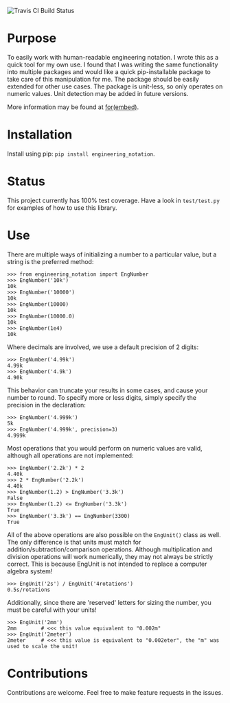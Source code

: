 ![Travis CI Build Status](https://travis-ci.org/slightlynybbled/engineering_notation.svg?branch=master)

# Purpose

To easily work with human-readable engineering notation.  I wrote this as a quick tool for my own use.
I found that I was writing the same functionality into multiple packages and would like a quick pip-installable
package to take care of this manipulation for me.  The package should be easily extended for other use cases.
The package is unit-less, so only operates on numeric values.  Unit detection may be added in future versions.

More information may be found at [for(embed)](http://forembed.com/engineering-notation-in-python.html).

# Installation

Install using pip: `pip install engineering_notation`.

# Status

This project currently has 100% test coverage.  Have a look in `test/test.py` for examples of how to use
this library.

# Use 

There are multiple ways of initializing a number to a particular value, but a string is the preferred method:

```
>>> from engineering_notation import EngNumber
>>> EngNumber('10k')
10k
>>> EngNumber('10000')
10k
>>> EngNumber(10000)
10k
>>> EngNumber(10000.0)
10k
>>> EngNumber(1e4)
10k
```

Where decimals are involved, we use a default precision of 2 digits:

```
>>> EngNumber('4.99k')
4.99k
>>> EngNumber('4.9k')
4.90k
```

This behavior can truncate your results in some cases, and cause your number to round.  To specify more or less
digits, simply specify the precision in the declaration:

```
>>> EngNumber('4.999k')
5k
>>> EngNumber('4.999k', precision=3)
4.999k
```

Most operations that you would perform on numeric values are valid, although all operations are not implemented:

```
>>> EngNumber('2.2k') * 2
4.40k
>>> 2 * EngNumber('2.2k')
4.40k
>>> EngNumber(1.2) > EngNumber('3.3k') 
False
>>> EngNumber(1.2) <= EngNumber('3.3k')
True
>>> EngNumber('3.3k') == EngNumber(3300)
True
```

All of the above operations are also possible on the `EngUnit()` class as well.  The only difference is
that units must match for addition/subtraction/comparison operations.  Although multiplication and division
operations will work numerically, they may not always be strictly correct.  This is because EngUnit is not
intended to replace a computer algebra system!

```
>>> EngUnit('2s') / EngUnit('4rotations')
0.5s/rotations
```

Additionally, since there are 'reserved' letters for sizing the number, you must be careful with your units!

```
>>> EngUnit('2mm')
2mm        # <<< this value equivalent to "0.002m"
>>> EngUnit('2meter')
2meter     # <<< this value is equivalent to "0.002eter", the "m" was used to scale the unit!
```

# Contributions

Contributions are welcome.  Feel free to make feature requests in the issues.
